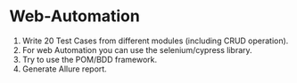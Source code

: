 # Web-Automation
1. Write 20 Test Cases from different modules (including CRUD operation).
2. For web Automation you can use the selenium/cypress library.
3. Try to use the POM/BDD framework.
4. Generate Allure report.

